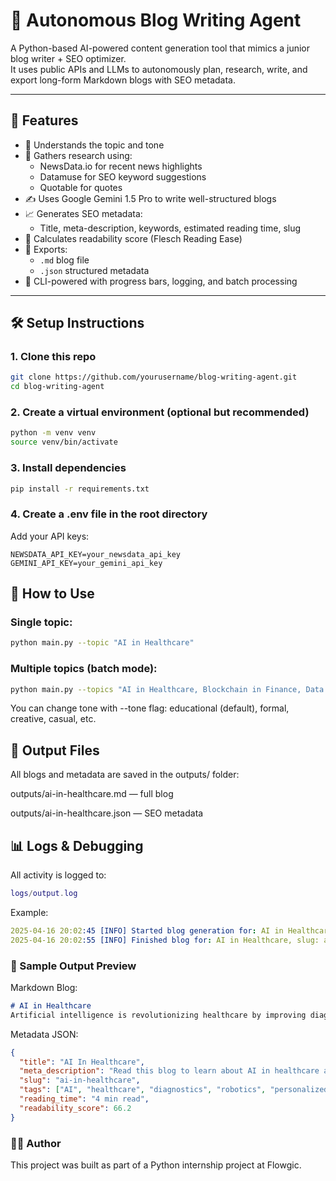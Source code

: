 # 🧠 Autonomous Blog Writing Agent

A Python-based AI-powered content generation tool that mimics a junior blog writer + SEO optimizer.  
It uses public APIs and LLMs to autonomously plan, research, write, and export long-form Markdown blogs with SEO metadata.

---

## 🚀 Features

- 🧠 Understands the topic and tone
- 📰 Gathers research using:
  - NewsData.io for recent news highlights
  - Datamuse for SEO keyword suggestions
  - Quotable for quotes
- ✍️ Uses Google Gemini 1.5 Pro to write well-structured blogs
- 📈 Generates SEO metadata:
  - Title, meta-description, keywords, estimated reading time, slug
- 📘 Calculates readability score (Flesch Reading Ease)
- 💾 Exports:
  - `.md` blog file
  - `.json` structured metadata
- 🧰 CLI-powered with progress bars, logging, and batch processing

---

## 🛠 Setup Instructions

### 1. Clone this repo
```bash
git clone https://github.com/yourusername/blog-writing-agent.git
cd blog-writing-agent
```
### 2. Create a virtual environment (optional but recommended)
```bash
python -m venv venv
source venv/bin/activate
```
### 3. Install dependencies
```bash
pip install -r requirements.txt
```
### 4. Create a .env file in the root directory
Add your API keys:

```env
NEWSDATA_API_KEY=your_newsdata_api_key
GEMINI_API_KEY=your_gemini_api_key
```
## 🧪 How to Use
### Single topic:
```bash
python main.py --topic "AI in Healthcare"
```
### Multiple topics (batch mode):
```bash
python main.py --topics "AI in Healthcare, Blockchain in Finance, Data Privacy" --tone "formal"
```
You can change tone with --tone flag:
educational (default), formal, creative, casual, etc.

## 📁 Output Files
All blogs and metadata are saved in the outputs/ folder:

outputs/ai-in-healthcare.md — full blog

outputs/ai-in-healthcare.json — SEO metadata

## 📊 Logs & Debugging
All activity is logged to:

```lua
logs/output.log
```
Example:
```yaml
2025-04-16 20:02:45 [INFO] Started blog generation for: AI in Healthcare
2025-04-16 20:02:55 [INFO] Finished blog for: AI in Healthcare, slug: ai-in-healthcare, readability: 66.2
```
### 📸 Sample Output Preview
Markdown Blog:
```markdown
# AI in Healthcare
Artificial intelligence is revolutionizing healthcare by improving diagnostics, personalizing treatment, and optimizing hospital operations...
```
Metadata JSON:
```json
{
  "title": "AI In Healthcare",
  "meta_description": "Read this blog to learn about AI in healthcare and key insights.",
  "slug": "ai-in-healthcare",
  "tags": ["AI", "healthcare", "diagnostics", "robotics", "personalized medicine"],
  "reading_time": "4 min read",
  "readability_score": 66.2
}
```

### 👨‍💻 Author
This project was built as part of a Python internship project at Flowgic.

